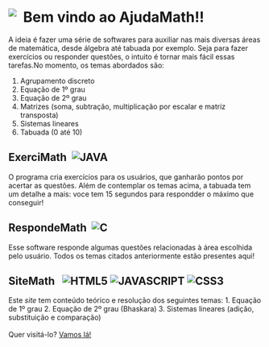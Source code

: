  <h1> <div style="display:flex;align-itens:center;"> <img src="ajudaMathIcon.ico"> &nbsp; Bem vindo ao AjudaMath!! </div> </h1>

A ideia é fazer uma série de softwares para auxiliar nas mais diversas áreas de matemática, desde álgebra até tabuada por exemplo. Seja para fazer exercícios ou responder questões, o intuito é tornar mais fácil essas tarefas.No momento, os temas abordados são: 

1. Agrupamento discreto
2. Equação de 1º grau
3. Equação de 2º grau
4. Matrizes (soma, subtração, multiplicação por escalar e matriz transposta)
5. Sistemas lineares
6. Tabuada (0 até 10)

<h2>
    <div style="display:flex;align-itens:center">
        ExerciMath &nbsp;
        <img src="https://img.shields.io/badge/Java-ED8B00?style=for-the-badge&logo=openjdk&logoColor=white" alt="JAVA">
    </div>
</h2>
O programa cria exercícios para os usuários, que ganharão pontos por acertar as questões. Além de contemplar os temas acima, a tabuada tem um detalhe a mais: voce tem 15 segundos para respondder o máximo que conseguir!

<h2>
    <div style="display:flex;align-itens:center">
        RespondeMath &nbsp;
        <img src="https://img.shields.io/badge/C-00599C?style=for-the-badge&logo=c&logoColor=white)https://img.shields.io/badge/C-00599C?style=for-the-badge&logo=c&logoColor=white" alt="C">
    </div>
</h2>
Esse software responde algumas questões relacionadas à área escolhida pelo usuário. Todos os temas citados anteriormente estão presentes aqui!

<h2>
    <div>
        SiteMath &nbsp;
        <img src="https://img.shields.io/badge/HTML5-E34F26?style=for-the-badge&logo=html5&logoColor=white" alt="HTML5">	<img src="https://img.shields.io/badge/JavaScript-F7DF1E?style=for-the-badge&logo=javascript&logoColor=white" alt="JAVASCRIPT">
            <img src="https://img.shields.io/badge/CSS3-1572B6?style=for-the-badge&logo=css3&logoColor=white" alt="CSS3">
    </div>
</h2>
Este <em>site</em> tem conteúdo teórico e resolução dos seguintes temas:
1. Equação de 1º grau
2. Equação de 2º grau (Bhaskara)
3. Sistemas lineares (adição, substituição e comparação)
<br><br>
Quer visitá-lo? <a href="https://danielrsena.github.io/AjudaMath/SiteMath/index.html">Vamos lá!</a>




